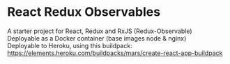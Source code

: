 # React Redux Observables
A starter project for React, Redux and RxJS (Redux-Observable)  
Deployable as a Docker container (base images node & nginx)  
Deployable to Heroku, using this buildpack:  
https://elements.heroku.com/buildpacks/mars/create-react-app-buildpack
